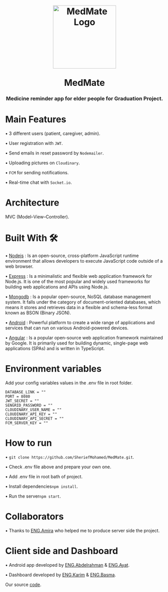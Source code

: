 <h1 align="center">
  <p align="center">
      <img src="https://github.com/SheriefMohamed/MedMate/assets/78177060/c0fbef95-a233-4cf0-aa0d-b96e4da72270" alt="MedMate Logo" width="200">
  </p>MedMate
  <h3 align="center">Medicine reminder app for elder people for Graduation Project.</h3>
</h1>

# Main Features

  • 3 different users (patient, caregiver, admin).
  
  • User registration with ``` JWT ```.
  
  • Send emails in reset password by ``` Nodemailer ```.
  
  • Uploading pictures on ``` Cloudinary ```.
  
  • ``` FCM ``` for sending notifications.
  
  • Real-time chat with ``` Socket.io ```.

# Architecture

  MVC (Model–View–Controller).

# Built With 🛠

  • <a href="https://nodejs.org/en/docs">Nodejs</a> : Is an open-source, cross-platform JavaScript runtime environment that allows developers to execute JavaScript code outside of a web browser.
 
  • <a href="https://expressjs.com/en/5x/api.html">Express</a> : Is a minimalistic and flexible web application framework for Node.js. It is one of the most popular and widely used frameworks for building web applications and APIs using Node.js.

  • <a href="https://www.mongodb.com/docs">Mongodb</a> : Is a popular open-source, NoSQL database management system. It falls under the category of document-oriented databases, which means it stores and retrieves data in a flexible and schema-less format known as BSON (Binary JSON).
  
  • <a href="https://developer.android.com/docs">Android</a> : Powerful platform to create a wide range of applications and services that can run on various Android-powered devices.

  • <a href="https://angular.io/docs">Angular</a> : Is a popular open-source web application framework maintained by Google. It is primarily used for building dynamic, single-page web applications (SPAs) and is written in TypeScript. 

# Environment variables
  Add your config variables values in the .env file in root folder.
  
  ```
  DATABASE_LINK = ""
  PORT = 8080
  JWT_SECRET = ""
  SENGRID_PASSWORD = ""
  CLOUDINARY_USER_NAME = ""
  CLOUDINARY_API_KEY = ""
  CLOUDINARY_API_SECRET = ""
  FCM_SERVER_KEY = ""
  ```

# How to run

  • ``` git clone https://github.com/SheriefMohamed/MedMate.git ```.
  
  • Check .env file above and prepare your own one.

  • Add .env file in root bath of project.
  
  • Install dependencies``` npm install ```.
  
  • Run the server``` npm start ```.

# Collaborators

  • Thanks to <a href="https://github.com/Amira-9">ENG.Amira</a> who helped me to produce server side the project.

# Client side and Dashboard

  • Android app developed by <a href="https://github.com/EL-MANCY">ENG.Abdelrahman</a> & <a href="https://github.com/Ayaats">ENG.Ayat</a>.

  • Dashboard developed by <a href="https://github.com/devkarim10">ENG.Karim</a> & <a href="https://github.com/basmareda">ENG.Basma</a>.
  
  Our source <a href="https://github.com/EL-MANCY/oldPeopleCare">code</a>.
